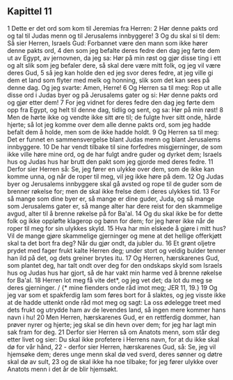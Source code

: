 ## Kapittel 11

1 Dette er det ord som kom til Jeremias fra Herren:
2 Hør denne pakts ord og tal til Judas menn og til Jerusalems innbyggere!
3 Og du skal si til dem: Så sier Herren, Israels Gud: Forbannet være den mann som ikke hører denne pakts ord,
4 den som jeg befalte deres fedre den dag jeg førte dem ut av Egypt, av jernovnen, da jeg sa: Hør på min røst og gjør disse ting i ett og alt slik som jeg befaler dere, så skal dere være mitt folk, og jeg vil være deres Gud,
5 så jeg kan holde den ed jeg svor deres fedre, at jeg ville gi dem et land som flyter med melk og honning, slik som det kan sees på denne dag. Og jeg svarte: Amen, Herre!
6 Og Herren sa til meg: Rop ut alle disse ord i Judas byer og på Jerusalems gater og si: Hør denne pakts ord og gjør etter dem!
7 For jeg vidnet for deres fedre den dag jeg førte dem opp fra Egypt, og helt til denne dag, tidlig og sent, og sa: Hør på min røst!
8 Men de hørte ikke og vendte ikke sitt øre til; de fulgte hver sitt onde, hårde hjerte; så lot jeg komme over dem alle denne pakts ord, som jeg hadde befalt dem å holde, men som de ikke hadde holdt.
9 Og Herren sa til meg: Det er funnet en sammensvergelse blant Judas menn og blant Jerusalems innbyggere.
10 De har vendt tilbake til sine forfedres misgjerninger, de som ikke ville høre mine ord, og de har fulgt andre guder og dyrket dem; Israels hus og Judas hus har brutt den pakt som jeg gjorde med deres fedre.
11 Derfor sier Herren så: Se, jeg fører en ulykke over dem, som de ikke kan komme unna, og når de roper til meg, vil jeg ikke høre på dem.
12 Og Judas byer og Jerusalems innbyggere skal gå avsted og rope til de guder som de brenner røkelse for; men de skal ikke frelse dem i deres ulykkes tid.
13 For så mange som dine byer er, så mange er dine guder, Juda, og så mange som Jerusalems gater er, så mange alter har dere reist for den skammelige avgud, alter til å brenne røkelse på for Ba'al.
14 Og du skal ikke be for dette folk og ikke oppløfte klagerop og bønn for dem; for jeg hører ikke når de roper til meg for sin ulykkes skyld.
15 Hva har min elskede å gjøre i mitt hus? Vil de mange gjøre skammelige gjerninger og mene at det hellige offerkjøtt skal ta det bort fra deg? Når du gjør ondt, da jubler du.
16 Et grønt oljetre prydet med fager frukt kalte Herren deg; under stort og veldig bulder tenner han ild på det, og dets greiner brytes itu.
17 Og Herren, hærskarenes Gud, som plantet deg, har talt ondt over deg for den ondskaps skyld som Israels hus og Judas hus har gjort, så de har vakt min harme ved å brenne røkelse for Ba'al.
18 Herren lot meg få vite det*, og jeg vet det; da lot du meg se deres gjerninger. / {* mine fienders onde råd imot meg; JER 11, 19.}
19 Og jeg var som et spakferdig lam som føres bort for å slaktes, og jeg visste ikke at de hadde uttenkt onde råd mot meg og sagt: La oss ødelegge treet med dets frukt og utrydde ham av de levendes land, så ingen mere kommer hans navn i hu!
20 Men Herren, hærskarenes Gud, er en rettferdig dommer, han prøver nyrer og hjerte; jeg skal se din hevn over dem; for jeg har lagt min sak fram for deg.
21 Derfor sier Herren så om Anatots menn, som står deg etter livet og sier: Du skal ikke profetere i Herrens navn, for at du ikke skal dø for vår hånd,
22 - derfor sier Herren, hærskarenes Gud, så: Se, jeg vil hjemsøke dem; deres unge menn skal dø ved sverd, deres sønner og døtre skal dø av sult,
23 og de skal ikke ha noe tilbake; for jeg fører ulykke over Anatots menn i det år de blir hjemsøkt.
